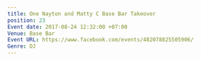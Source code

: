 ```yaml
---
title: One Nayton and Matty C Base Bar Takeover
position: 23
Event date: 2017-08-24 12:32:00 +07:00
Venue: Base Bar
Event URL: https://www.facebook.com/events/482078825505906/
Genre: DJ
---
```


